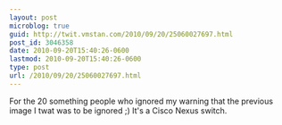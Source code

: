 ```yaml
---
layout: post
microblog: true
guid: http://twit.vmstan.com/2010/09/20/25060027697.html
post_id: 3046358
date: 2010-09-20T15:40:26-0600
lastmod: 2010-09-20T15:40:26-0600
type: post
url: /2010/09/20/25060027697.html
---
```

For the 20 something people who ignored my warning that the previous image I twat was to be ignored ;) It's a Cisco Nexus switch.
